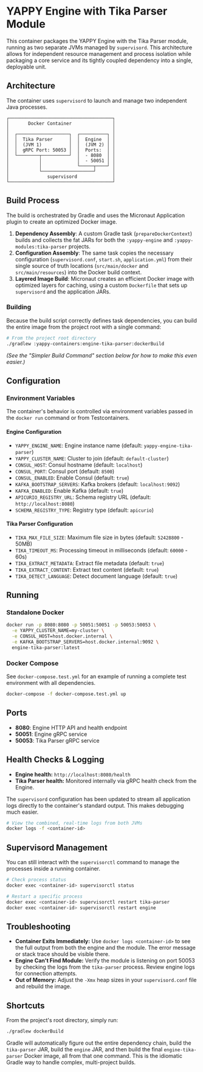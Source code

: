 # YAPPY Engine with Tika Parser Module

This container packages the YAPPY Engine with the Tika Parser module, running as two separate JVMs managed by `supervisord`. This architecture allows for independent resource management and process isolation while packaging a core service and its tightly coupled dependency into a single, deployable unit.

## Architecture

The container uses `supervisord` to launch and manage two independent Java processes.

```
┌──────────────────────────────────────┐
│       Docker Container               │
│                                      │
│  ┌───────────────────┐  ┌──────────┐ │
│  │  Tika Parser      │  │  Engine  │ │
│  │  (JVM 1)          │  │  (JVM 2) │ │
│  │  gRPC Port: 50053 │  │  Ports:  │ │
│  └────────┬──────────┘  │  - 8080  │ │
│           │             │  - 50051 │ │
│           │             └─────┬────┘ │
│           └───────────────────┘      │
│              supervisord             │
└──────────────────────────────────────┘
```

## Build Process

The build is orchestrated by Gradle and uses the Micronaut Application plugin to create an optimized Docker image.

1.  **Dependency Assembly**: A custom Gradle task (`prepareDockerContext`) builds and collects the fat JARs for both the `:yappy-engine` and `:yappy-modules:tika-parser` projects.
2.  **Configuration Assembly**: The same task copies the necessary configuration (`supervisord.conf`, `start.sh`, `application.yml`) from their single source of truth locations (`src/main/docker` and `src/main/resources`) into the Docker build context.
3.  **Layered Image Build**: Micronaut creates an efficient Docker image with optimized layers for caching, using a custom `Dockerfile` that sets up `supervisord` and the application JARs.

### Building

Because the build script correctly defines task dependencies, you can build the entire image from the project root with a single command:

```bash
# From the project root directory
./gradlew :yappy-containers:engine-tika-parser:dockerBuild
```
*(See the "Simpler Build Command" section below for how to make this even easier.)*


## Configuration

### Environment Variables

The container's behavior is controlled via environment variables passed in the `docker run` command or from Testcontainers.

#### Engine Configuration
- `YAPPY_ENGINE_NAME`: Engine instance name (default: `yappy-engine-tika-parser`)
- `YAPPY_CLUSTER_NAME`: Cluster to join (default: `default-cluster`)
- `CONSUL_HOST`: Consul hostname (default: `localhost`)
- `CONSUL_PORT`: Consul port (default: `8500`)
- `CONSUL_ENABLED`: Enable Consul (default: `true`)
- `KAFKA_BOOTSTRAP_SERVERS`: Kafka brokers (default: `localhost:9092`)
- `KAFKA_ENABLED`: Enable Kafka (default: `true`)
- `APICURIO_REGISTRY_URL`: Schema registry URL (default: `http://localhost:8080`)
- `SCHEMA_REGISTRY_TYPE`: Registry type (default: `apicurio`)

#### Tika Parser Configuration
- `TIKA_MAX_FILE_SIZE`: Maximum file size in bytes (default: `52428800` - 50MB)
- `TIKA_TIMEOUT_MS`: Processing timeout in milliseconds (default: `60000` - 60s)
- `TIKA_EXTRACT_METADATA`: Extract file metadata (default: `true`)
- `TIKA_EXTRACT_CONTENT`: Extract text content (default: `true`)
- `TIKA_DETECT_LANGUAGE`: Detect document language (default: `true`)

## Running

### Standalone Docker

```bash
docker run -p 8080:8080 -p 50051:50051 -p 50053:50053 \
  -e YAPPY_CLUSTER_NAME=my-cluster \
  -e CONSUL_HOST=host.docker.internal \
  -e KAFKA_BOOTSTRAP_SERVERS=host.docker.internal:9092 \
  engine-tika-parser:latest
```

### Docker Compose

See `docker-compose.test.yml` for an example of running a complete test environment with all dependencies.

```bash
docker-compose -f docker-compose.test.yml up
```

## Ports

- **8080**: Engine HTTP API and health endpoint
- **50051**: Engine gRPC service
- **50053**: Tika Parser gRPC service

## Health Checks & Logging

- **Engine health:** `http://localhost:8080/health`
- **Tika Parser health:** Monitored internally via gRPC health check from the Engine.

The `supervisord` configuration has been updated to stream all application logs directly to the container's standard output. This makes debugging much easier.

```bash
# View the combined, real-time logs from both JVMs
docker logs -f <container-id>
```

## Supervisord Management

You can still interact with the `supervisorctl` command to manage the processes inside a running container.

```bash
# Check process status
docker exec <container-id> supervisorctl status

# Restart a specific process
docker exec <container-id> supervisorctl restart tika-parser
docker exec <container-id> supervisorctl restart engine
```

## Troubleshooting

- **Container Exits Immediately:** Use `docker logs <container-id>` to see the full output from both the engine and the module. The error message or stack trace should be visible there.
- **Engine Can't Find Module:** Verify the module is listening on port 50053 by checking the logs from the `tika-parser` process. Review engine logs for connection attempts.
- **Out of Memory:** Adjust the `-Xmx` heap sizes in your `supervisord.conf` file and rebuild the image.

## Shortcuts

From the project's root directory, simply run:

```bash
./gradlew dockerBuild
```

Gradle will automatically figure out the entire dependency chain, build the `tika-parser` JAR, build the `engine` JAR, and then build the final `engine-tika-parser` Docker image, all from that one command. This is the idiomatic Gradle way to handle complex, multi-project builds. 
